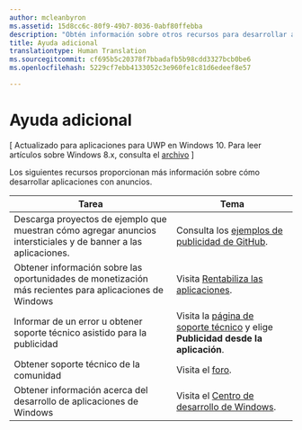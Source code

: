```yaml
---
author: mcleanbyron
ms.assetid: 15d8cc6c-80f9-49b7-8036-0abf80ffebba
description: "Obtén información sobre otros recursos para desarrollar aplicaciones con anuncios."
title: Ayuda adicional
translationtype: Human Translation
ms.sourcegitcommit: cf695b5c20378f7bbadafb5b98cdd3327bcb0be6
ms.openlocfilehash: 5229cf7ebb4133052c3e960fe1c81d6edeef8e57

---
```


# Ayuda adicional


\[ Actualizado para aplicaciones para UWP en Windows 10. Para leer artículos sobre Windows 8.x, consulta el [archivo](http://go.microsoft.com/fwlink/p/?linkid=619132) \]

Los siguientes recursos proporcionan más información sobre cómo desarrollar aplicaciones con anuncios.

|  Tarea    | Tema |               
|----------|-------|
| Descarga proyectos de ejemplo que muestran cómo agregar anuncios intersticiales y de banner a las aplicaciones.     |Consulta los [ejemplos de publicidad de GitHub](http://aka.ms/githubads).       |
| Obtener información sobre las oportunidades de monetización más recientes para aplicaciones de Windows     | Visita [Rentabiliza las aplicaciones](https://developer.microsoft.com/en-us/windows/monetize).        |
| Informar de un error u obtener soporte técnico asistido para la publicidad     | Visita la [página de soporte técnico](https://go.microsoft.com/fwlink/p/?LinkId=331508) y elige **Publicidad desde la aplicación**.        |
| Obtener soporte técnico de la comunidad     | Visita el [foro](http://go.microsoft.com/fwlink/p/?LinkId=401266).       |
| Obtener información acerca del desarrollo de aplicaciones de Windows     | Visita el [Centro de desarrollo de Windows](http://msdn.microsoft.com/windows/apps).        |



 

 

 



<!--HONumber=Jun16_HO4-->


